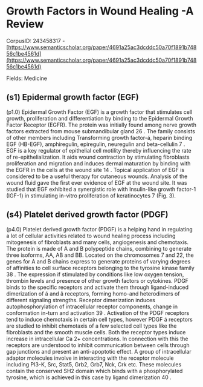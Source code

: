 # Growth Factors in Wound Healing -A Review

CorpusID: 243458317 - [https://www.semanticscholar.org/paper/4691a25ac3dcddc50a70f1891b74856c1be4561d](https://www.semanticscholar.org/paper/4691a25ac3dcddc50a70f1891b74856c1be4561d)

Fields: Medicine

## (s1) Epidermal growth factor (EGF)
(p1.0) Epidermal Growth Factor (EGF) is a growth factor that stimulates cell growth, proliferation and differentiation by binding to the Epidermal Growth Factor Receptor (EGFR). The protein was initially found among nerve growth factors extracted from mouse submandibular gland 26 . The family consists of other members including Transforming growth factor-á, heparin binding EGF (HB-EGF), amphiregulin, epiregulin, neuregulin and beta-cellulin 7 . EGF is a key regulator of epithelial cell motility thereby influencing the rate of re-epithelialization. It aids wound contraction by stimulating fibroblasts proliferation and migration and induces dermal maturation by binding with the EGFR in the cells at the wound site 14 . Topical application of EGF is considered to be a useful therapy for cutaneous wounds. Analysis of the wound fluid gave the first ever evidence of EGF at the wound site. It was studied that EGF exhibited a synergistic role with Insulin-like growth factor-1 (IGF-1) in stimulating in-vitro proliferation of keratinocytes 7 (Fig. 3).
## (s4) Platelet derived growth factor (PDGF)
(p4.0) Platelet derived growth factor (PDGF) is a helping hand in regulating a lot of cellular activities related to wound healing process including mitogenesis of fibroblasts and many cells, angiogenesis and chemotaxis. The protein is made of A and B polypeptide chains, combining to generate three isoforms, AA, AB and BB. Located on the chromosomes 7 and 22, the genes for A and B chains express to generate proteins of varying degrees of affinities to cell surface receptors belonging to the tyrosine kinase family 38 . The expression if stimulated by conditions like low oxygen tension, thrombin levels and presence of other growth factors or cytokines. PDGF binds to the specific receptors and activate them through ligand-induced dimerization of á and â receptors, forming homo-and heterodimers of different signaling strengths. Receptor dimerization induces autophosphorylation of intracellular receptor components, change in conformation in-turn and activation 39 . Activation of the PDGF receptors tend to induce chemotaxis in certain cell types, however PDGF á receptors are studied to inhibit chemotaxis of a few selected cell types like the fibroblasts and the smooth muscle cells. Both the receptor types induce increase in intracellular Ca 2+ concentrations. In connection with this the receptors are understood to inhibit communication between cells through gap junctions and present an anti-apoptotic effect. A group of intracellular adaptor molecules involve in interacting with the receptor molecule including PI3-K, Src, Stat5, Grb2, Grb7, Nck, Crk etc. These molecules contain the conserved SH2 domain which binds with a phosphorylated tyrosine, which is achieved in this case by ligand dimerization 40 .
